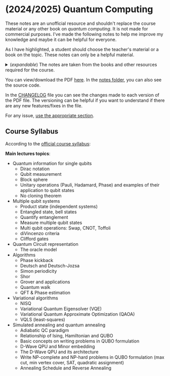 # (2024/2025) Quantum Computing

These notes are an unofficial resource and shouldn't replace the course material or any other book on _quantum computing_. It is not made for commercial purposes. I've made the following notes to help me improve my knowledge and maybe it can be helpful for everyone.

As I have highlighted, a student should choose the teacher's material or a book on the topic. These notes can only be a helpful material.

<details><summary>(<i>expandable</i>) The notes are taken from the books and other resources required for the course.</summary>

<ul>
    <li>Course slides.</li>
</ul>

</details>

You can view/download the PDF [here](notes/quantum-computing.pdf). In the [notes folder](notes/), you can also see the source code.

In the [CHANGELOG](CHANGELOG.md) file you can see the changes made to each version of the PDF file. The versioning can be helpful if you want to understand if there are any new features/fixes in the file.

For any issue, [use the appropriate section](https://github.com/PoliMI-HPC-E-notes-projects-AndreVale69/HPC-E-PoliMI-university-notes/issues).

## Course Syllabus

According to the [official course syllabus](https://www11.ceda.polimi.it/schedaincarico/schedaincarico/controller/scheda_pubblica/SchedaPublic.do?&evn_default=evento&c_classe=836280&__pj0=0&__pj1=442fa6ae26032c1734261c6daa9790b9):

**Main lectures topics**:
- Quantum information for single qubits
    - Dirac notation
    - Qubit measurement
    - Block sphere
    - Unitary operations (Pauli, Hadamard, Phase) and examples of their application to qubit states
    - No cloning theorem
- Multiple qubit systems
    - Product state (independent systems)
    - Entangled state, bell states
    - Quantify entanglement
    - Measure multiple qubit states
    - Multi qubit operations: Swap, CNOT, Toffoli
    - diVincenzo criteria
    - Clifford gates
- Quantum Circuit representation
    - The oracle model
- Algorithms
    - Phase kickback
    - Deutsch and Deutsch-Jozsa
    - Simon periodicity
    - Shor
    - Grover and applications
    - Quantum walk
    - QFT & Phase estimation
- Variational algorithms
    - NISQ
    - Variational Quantum Eigensolver (VQE)
    - Variational Quantum Approximate Optimization (QAOA)
    - VQLS (least-squares)
- Simulated annealing and quantum annealing
    - Adiabatic QC paradigm
    - Relationship of Ising, Hamiltonian and QUBO
    - Basic concepts on writing problems in QUBO formulation
    - D-Wave QPU and Minor embedding
    - The D-Wave QPU and its architecture
    - Write NP-complete and NP-hard problems in QUBO formulation (max cut, min vertex cover, SAT, quadratic assignment)
    - Annealing Schedule and Reverse Annealing